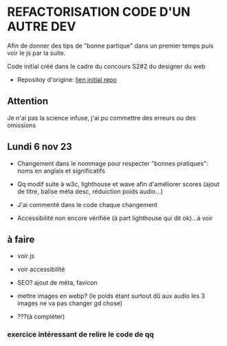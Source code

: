 # REFACTORISATION CODE D'UN AUTRE DEV

Afin de donner des tips de "bonne partique" dans un premier temps puis voir le js par la suite.

Code initial créé dans le cadre du concours S2#2 du designer du web

- Repositoy d'origine: [lien initial repo](https://github.com/etinmus/portfoliochopin)

## Attention

Je n'ai pas la science infuse, j'ai pu commettre des erreurs ou des omissions

## Lundi 6 nov 23

- Changement dans le nommage pour respecter "bonnes pratiques": noms en anglais et significatifs

- Qq modif suite à w3c, lighthouse et wave afin d'améliorer scores (ajout de titre, balise méta desc, réduiction poids audio...)

- J'ai commenté dans le code chaque changement

- Accessibilité non encore vérifiée (à part lighthouse qui dit ok)...à voir

## à faire

- voir js

- voir accessibilité

- SEO? ajout de méta, favicon

- mettre images en webp? (le poids étant surtout dû aux audio les 3 images ne va pas changer gd chose)

- ???(à compléter)

### exercice intéressant de relire le code de qq
